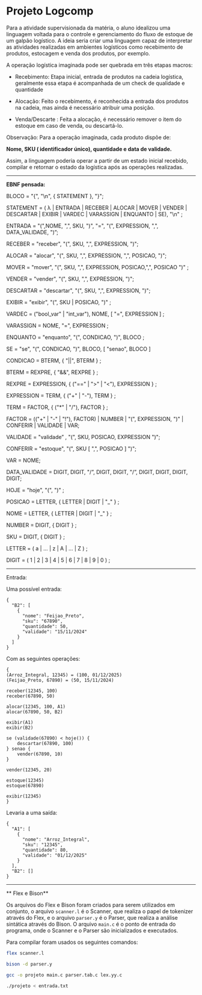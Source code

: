# Projeto Logcomp

Para a atividade supervisionada da matéria, o aluno idealizou uma linguagem voltada para o controle e gerenciamento do fluxo de estoque de um galpão logístico. A ideia seria criar uma linguagem capaz de interpretar as atividades realizadas em ambientes logísticos como recebimento de produtos, estocagem e venda dos produtos, por exemplo.

A operação logística imaginada pode ser quebrada em três etapas macros:

- Recebimento: Etapa inicial, entrada de produtos na cadeia logística, geralmente essa etapa é acompanhada de um check de qualidade e quantidade
  
- Alocação: Feito o recebimento, é reconhecida a entrada dos produtos na cadeia, mas ainda é necessário atribuir uma posição.
  
- Venda/Descarte : Feita a alocação, é necessário remover o item do estoque em caso de venda, ou descartá-lo.
  
Observação: Para a operação imaginada, cada produto dispõe de:

**Nome, SKU ( identificador único), quantidade e data de validade.**

Assim, a linguagem poderia operar a partir de um estado inicial recebido, compilar e retornar o estado da logística após as operações realizadas.

---

**EBNF pensada:**

BLOCO = "{", "\n", { STATEMENT }, "}";

STATEMENT = ( λ | ENTRADA | RECEBER | ALOCAR | MOVER | VENDER | DESCARTAR | EXIBIR | VARDEC | VARASSIGN | ENQUANTO | SE), "\n" ;

ENTRADA = "(",NOME, ",", SKU, ")", "=", "(", EXPRESSION, ",", DATA_VALIDADE, ")”;

RECEBER = "receber", "(", SKU, ",", EXPRESSION, ")";

ALOCAR = "alocar", "(", SKU, ",", EXPRESSION, ",", POSICAO, ")";

MOVER = "mover", "(", SKU, ",", EXPRESSION, POSICAO,",", POSICAO ")" ;

VENDER = "vender", "(", SKU, ",", EXPRESSION, ")";

DESCARTAR = "descartar", "(", SKU, ",", EXPRESSION, ")";

EXIBIR = "exibir", "(", SKU | POSICAO, ")" ;

VARDEC = ("bool_var" | "int_var"), NOME, [ "=", EXPRESSION ] ;

VARASSIGN = NOME, "=", EXPRESSION ;

ENQUANTO = "enquanto", "(", CONDICAO, ")", BLOCO ;

SE = "se", "(", CONDICAO, ")", BLOCO, [ "senao", BLOCO ]

CONDICAO = BTERM, { "||", BTERM } ;

BTERM = REXPRE, { "&&", REXPRE } ;

REXPRE = EXPRESSION, { ("==" | ">" | "<"), EXPRESSION } ;

EXPRESSION = TERM, { ("+" | "-"), TERM } ;

TERM = FACTOR, { ("*" | "/"), FACTOR } ;

FACTOR = (("+" | "-" | "!"), FACTOR) | NUMBER | "(", EXPRESSION, ")" | CONFERIR | VALIDADE | VAR;

VALIDADE = "validade” , "(", SKU, POSICAO, EXPRESSION ")";

CONFERIR = "estoque", "(", SKU [ ",", POSICAO ] ")";

VAR = NOME;

DATA_VALIDADE = DIGIT, DIGIT, "/”, DIGIT, DIGIT, "/”, DIGIT, DIGIT, DIGIT, DIGIT;

HOJE = "hoje", "(", ")" ;

POSICAO = LETTER, { LETTER | DIGIT | "_" } ;

NOME = LETTER, { LETTER | DIGIT | "_" } ;

NUMBER = DIGIT, { DIGIT } ;

SKU = DIGIT, { DIGIT } ;

LETTER = ( a | ... | z | A | ... | Z ) ;

DIGIT = ( 1 | 2 | 3 | 4 | 5 | 6 | 7 | 8 | 9 | 0 ) ;


---

Entrada:

Uma possível entrada:
```
{
  "B2": [
    {
      "nome": "Feijao_Preto",
      "sku": "67890",
      "quantidade": 50,
      "validade": "15/11/2024"
    }
  ]
}

```
Com as seguintes operações:
```
{
(Arroz_Integral, 12345) = (100, 01/12/2025)
(Feijao_Preto, 67890) = (50, 15/11/2024)

receber(12345, 100)
receber(67890, 50)

alocar(12345, 100, A1)
alocar(67890, 50, B2)

exibir(A1)
exibir(B2)

se (validade(67890) < hoje()) {
    descartar(67890, 100)
} senao {
    vender(67890, 10)
}

vender(12345, 20)

estoque(12345)
estoque(67890)

exibir(12345)
}
```

Levaria a uma saída:

```
{
  "A1": [
    {
      "nome": "Arroz_Integral",
      "sku": "12345",
      "quantidade": 80,
      "validade": "01/12/2025"
    }
  ],
  "B2": []
}
```


---

** Flex e Bison**

Os arquivos do Flex e Bison foram criados para serem utilizados em conjunto, o arquivo `scanner.l` é o Scanner, que realiza o papel de tokenizer através do Flex, e o arquivo `parser.y` é o Parser, que realiza a análise sintática através do Bison. O arquivo `main.c` é o ponto de entrada do programa, onde o Scanner e o Parser são inicializados e executados.

Para compilar foram usados os seguintes comandos:

```bash
flex scanner.l

bison -d parser.y

gcc -o projeto main.c parser.tab.c lex.yy.c

./projeto < entrada.txt
```